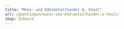 ```yaml
---
title: "Münz- und Edelmetallhandel A. Fenzl"
url: /goettingen/muenz-und-edelmetallhandel-a-fenzl/
shop: Schmuck
---
```

